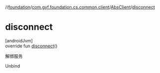 //[foundation](../../../index.md)/[com.gyf.foundation.cs.common.client](../index.md)/[AbsClient](index.md)/[disconnect](disconnect.md)

# disconnect

[androidJvm]\
override fun [disconnect](disconnect.md)()

解绑服务

Unbind